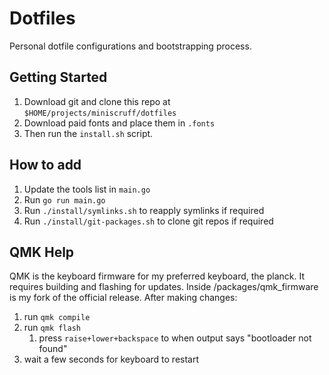 # Dotfiles

Personal dotfile configurations and bootstrapping process.

## Getting Started

1. Download git and clone this repo at `$HOME/projects/miniscruff/dotfiles`
1. Download paid fonts and place them in `.fonts`
1. Then run the `install.sh` script.

## How to add

1. Update the tools list in `main.go`
1. Run `go run main.go`
1. Run `./install/symlinks.sh` to reapply symlinks if required
1. Run `./install/git-packages.sh` to clone git repos if required

## QMK Help

QMK is the keyboard firmware for my preferred keyboard, the planck.
It requires building and flashing for updates.
Inside /packages/qmk\_firmware is my fork of the official release.
After making changes:

1. run `qmk compile`
1. run `qmk flash`
    1. press `raise+lower+backspace` to when output says "bootloader not found"
1. wait a few seconds for keyboard to restart
